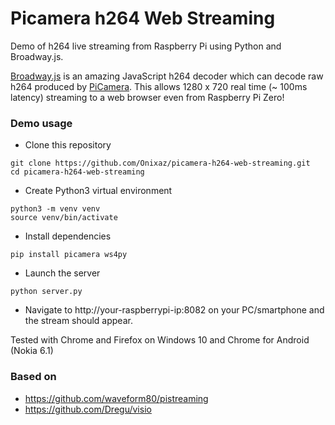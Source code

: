 # Picamera h264 Web Streaming
Demo of h264 live streaming from Raspberry Pi using Python and Broadway.js.


[Broadway.js](https://github.com/mbebenita/Broadway) is an amazing JavaScript h264 decoder which can decode raw h264 produced by [PiCamera](https://github.com/waveform80/picamera). This allows 1280 x 720 real time (~ 100ms latency) streaming to a web browser even from Raspberry Pi Zero!

### Demo usage


* Clone this repository

```
git clone https://github.com/Onixaz/picamera-h264-web-streaming.git
cd picamera-h264-web-streaming
```

* Create Python3 virtual environment

```
python3 -m venv venv
source venv/bin/activate
```

* Install dependencies

```
pip install picamera ws4py
```

* Launch the server

```
python server.py
```
* Navigate to http://your-raspberrypi-ip:8082 on your PC/smartphone and the stream should appear.

Tested with Chrome and Firefox on Windows 10 and Chrome for Android (Nokia 6.1) 

### Based on

* https://github.com/waveform80/pistreaming
* https://github.com/Dregu/visio



